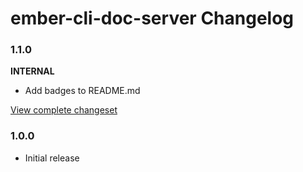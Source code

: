 # ember-cli-doc-server Changelog

### 1.1.0

**INTERNAL**

* Add badges to README.md

[View complete changeset](https://github.com/softlayer/ember-cli-doc-server/compare/v1.0.0...v1.1.0)

### 1.0.0

* Initial release
